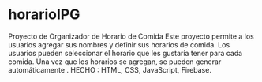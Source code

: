 # horarioIPG
Proyecto de Organizador de Horario de Comida  Este proyecto permite a los usuarios agregar sus nombres y definir sus horarios de comida. Los usuarios pueden seleccionar el horario que les gustaría tener para cada comida. Una vez que los horarios se agregan, se pueden generar automáticamente . HECHO : HTML, CSS, JavaScript, Firebase.
